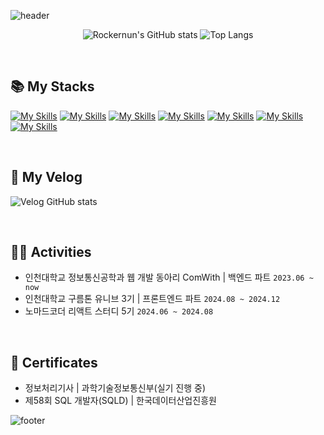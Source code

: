 ![header](https://capsule-render.vercel.app/api?type=waving&color=auto&height=200&section=header&text=😁%20Welcome%20to%20my%20Github!&fontSize=63)

<div align="center">
<!-- 통계 -->

![Rockernun's GitHub stats](https://github-readme-streak-stats.herokuapp.com/?user=Rockernun&theme=radical&center=true)
![Top Langs](https://github-readme-stats.vercel.app/api/top-langs/?username=Rockernun&layout=compact&theme=radical)

</div>

&nbsp;

###

<h2>📚 My Stacks</h2>

[![My Skills](https://skillicons.dev/icons?i=java&theme=dark)](https://skillicons.dev)
[![My Skills](https://skillicons.dev/icons?i=spring&theme=dark)](https://skillicons.dev)
[![My Skills](https://skillicons.dev/icons?i=mysql&theme=dark)](https://skillicons.dev)
[![My Skills](https://skillicons.dev/icons?i=hibernate&theme=dark)](https://skillicons.dev)
[![My Skills](https://skillicons.dev/icons?i=aws&theme=dark)](https://skillicons.dev)
[![My Skills](https://skillicons.dev/icons?i=docker&theme=dark)](https://skillicons.dev)
[![My Skills](https://skillicons.dev/icons?i=git&theme=dark)](https://skillicons.dev)

&nbsp;

<h2>📝 My Velog</h2>

![Velog GitHub stats](https://velog-github-badge.vercel.app/badge/rocker_nun?theme=dark&posts=3)


&nbsp;

## 🏃‍♀️ Activities
- 인천대학교 정보통신공학과 웹 개발 동아리 ComWith | 백엔드 파트 `2023.06 ~ now`
- 인천대학교 구름톤 유니브 3기 | 프론트엔드 파트 `2024.08 ~ 2024.12`
- 노마드코더 리액트 스터디 5기 `2024.06 ~ 2024.08`

&nbsp;

## 📃 Certificates
- 정보처리기사 | 과학기술정보통신부(실기 진행 중)
- 제58회 SQL 개발자(SQLD) | 한국데이터산업진흥원 





![footer](https://capsule-render.vercel.app/api?type=waving&color=auto&height=100&section=footer)
